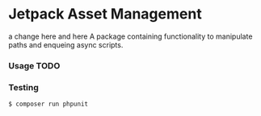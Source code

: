 # Jetpack Asset Management
a change here and here
A package containing functionality to manipulate paths and enqueing async scripts.

### Usage TODO

### Testing

```bash
$ composer run phpunit
```
